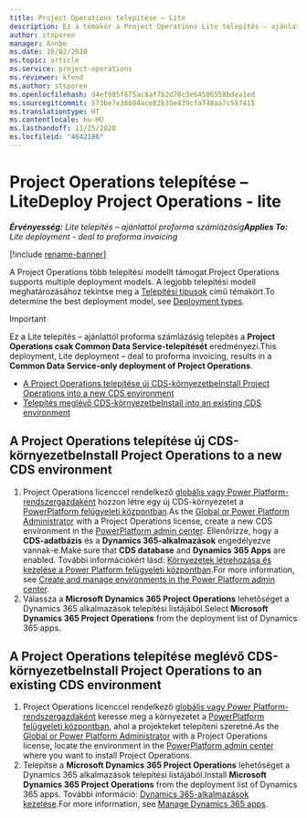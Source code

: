 ```yaml
---
title: Project Operations telepítése – Lite
description: Ez a témakör a Project Operations Lite telepítés – ajánlattól proforma számlázásig alkalmazás telepítésével kapcsolatos információkat tartalmaz.
author: stsporen
manager: Annbe
ms.date: 10/02/2020
ms.topic: article
ms.service: project-operations
ms.reviewer: kfend
ms.author: stsporen
ms.openlocfilehash: d4ef905f875ac8af7b2d70c3e64506558bdea1ed
ms.sourcegitcommit: 573be7e36604ace82b35e439cfa748aa7c587415
ms.translationtype: HT
ms.contentlocale: hu-HU
ms.lasthandoff: 11/25/2020
ms.locfileid: "4642186"
---
```

# <a name="deploy-project-operations---lite"></a><span data-ttu-id="bbf00-103">Project Operations telepítése – Lite</span><span class="sxs-lookup"><span data-stu-id="bbf00-103">Deploy Project Operations - lite</span></span>

<span data-ttu-id="bbf00-104">_**Érvényesség:** Lite telepítés – ajánlattól proforma számlázásig_</span><span class="sxs-lookup"><span data-stu-id="bbf00-104">_**Applies To:** Lite deployment - deal to proforma invoicing_</span></span>

[!include [rename-banner](~/includes/cc-data-platform-banner.md)]

<span data-ttu-id="bbf00-105">A Project Operations több telepítési modellt támogat.</span><span class="sxs-lookup"><span data-stu-id="bbf00-105">Project Operations supports multiple deployment models.</span></span> <span data-ttu-id="bbf00-106">A legjobb telepítési modell meghatározásához tekintse meg a [Telepítési típusok](determine-deployment-type.md) című témakört.</span><span class="sxs-lookup"><span data-stu-id="bbf00-106">To determine the best deployment model, see [Deployment types](determine-deployment-type.md).</span></span>


> [!IMPORTANT]
> <span data-ttu-id="bbf00-107">Ez a Lite telepítés – ajánlattól proforma számlázásig telepítés a **Project Operations csak Common Data Service-telepítését** eredményezi.</span><span class="sxs-lookup"><span data-stu-id="bbf00-107">This deployment, Lite deployment – deal to proforma invoicing, results in a **Common Data Service-only deployment of Project Operations**.</span></span>

- [<span data-ttu-id="bbf00-108">A Project Operations telepítése új CDS-környezetbe</span><span class="sxs-lookup"><span data-stu-id="bbf00-108">Install Project Operations into a new CDS environment</span></span>](#new)
- [<span data-ttu-id="bbf00-109">Telepítés meglévő CDS-környezetbe</span><span class="sxs-lookup"><span data-stu-id="bbf00-109">Install into an existing CDS environment</span></span>](#existing)



## <a name="install-project-operations-to-a-new-cds-environment"></a><a name="new"></a><span data-ttu-id="bbf00-110">A Project Operations telepítése új CDS-környezetbe</span><span class="sxs-lookup"><span data-stu-id="bbf00-110">Install Project Operations to a new CDS environment</span></span>

1. <span data-ttu-id="bbf00-111">Project Operations licenccel rendelkező [globális vagy Power Platform-rendszergazdaként](https://docs.microsoft.com/power-platform/admin/global-service-administrators-can-administer-without-license) hozzon létre egy új CDS-környezetet a [PowerPlatform felügyeleti központban](https://admin.powerplatform.com).</span><span class="sxs-lookup"><span data-stu-id="bbf00-111">As the [Global or Power Platform Administrator](https://docs.microsoft.com/power-platform/admin/global-service-administrators-can-administer-without-license) with a Project Operations license, create a new CDS environment in the [PowerPlatform admin center](https://admin.powerplatform.com).</span></span> <span data-ttu-id="bbf00-112">Ellenőrizze, hogy a **CDS-adatbázis** és a **Dynamics 365-alkalmazások** engedélyezve vannak-e.</span><span class="sxs-lookup"><span data-stu-id="bbf00-112">Make sure that **CDS database** and **Dynamics 365 Apps** are enabled.</span></span> <span data-ttu-id="bbf00-113">További információkért lásd: [Környezetek létrehozása és kezelése a Power Platform felügyeleti központban](https://docs.microsoft.com/power-platform/admin/create-environment#create-an-environment-in-the-power-platform-admin-center).</span><span class="sxs-lookup"><span data-stu-id="bbf00-113">For more information, see [Create and manage environments in the Power Platform admin center](https://docs.microsoft.com/power-platform/admin/create-environment#create-an-environment-in-the-power-platform-admin-center).</span></span>
2. <span data-ttu-id="bbf00-114">Válassza a **Microsoft Dynamics 365 Project Operations** lehetőséget a Dynamics 365 alkalmazások telepítési listájából.</span><span class="sxs-lookup"><span data-stu-id="bbf00-114">Select **Microsoft Dynamics 365 Project Operations** from the deployment list of Dynamics 365 apps.</span></span>


## <a name="install-project-operations-to-an-existing-cds-environment"></a><a name="existing"></a><span data-ttu-id="bbf00-115">A Project Operations telepítése meglévő CDS-környezetbe</span><span class="sxs-lookup"><span data-stu-id="bbf00-115">Install Project Operations to an existing CDS environment</span></span>

1. <span data-ttu-id="bbf00-116">Project Operations licenccel rendelkező [globális vagy Power Platform-rendszergazdaként](https://docs.microsoft.com/power-platform/admin/global-service-administrators-can-administer-without-license) keresse meg a környezetet a [PowerPlatform felügyeleti központban](https://admin.powerplatform.com), ahol a projekteket telepíteni szeretné.</span><span class="sxs-lookup"><span data-stu-id="bbf00-116">As the [Global or Power Platform Administrator](https://docs.microsoft.com/power-platform/admin/global-service-administrators-can-administer-without-license) with a Project Operations license, locate the environment in the [PowerPlatform admin center](https://admin.powerplatform.com) where you want to install Project Operations.</span></span>
2. <span data-ttu-id="bbf00-117">Telepítse a **Microsoft Dynamics 365 Project Operations** lehetőséget a Dynamics 365 alkalmazások telepítési listájából.</span><span class="sxs-lookup"><span data-stu-id="bbf00-117">Install **Microsoft Dynamics 365 Project Operations** from the deployment list of Dynamics 365 apps.</span></span> <span data-ttu-id="bbf00-118">További információ: [Dynamics 365-alkalmazások kezelése](https://docs.microsoft.com/power-platform/admin/manage-apps).</span><span class="sxs-lookup"><span data-stu-id="bbf00-118">For more information, see [Manage Dynamics 365 apps](https://docs.microsoft.com/power-platform/admin/manage-apps).</span></span>


